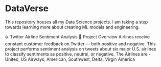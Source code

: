 # DataVerse
This repository houses all my Data Science projects. I am taking a step towards learning more about creating ML models and engineering. 


✈️ Twitter Airline Sentiment Analysis
📌 Project Overview
Airlines receive constant customer feedback on Twitter — both positive and negative.
This project performs sentiment analysis on tweets about six major U.S. airlines to classify sentiments as positive, neutral, or negative.
The Airlines are - United, US Airways, American, Southwest, Delta, Virgin America
